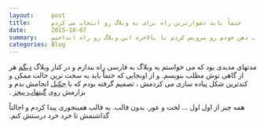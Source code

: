 ```yaml
---
layout:     post
title:      حتماً باید دشوارترین راه برای یه وبلاگ رو انتخاب می کردم
date:       2015-10-07
summary:    دهن خودم رو سرویس کردم تا بالاخره این وبلاگ رو راه انداختم …
categories: Blog
---
```


‫مدتهای مدیدی بود که می خواستم یه وبلاگ به فارسی راه بندازم و در کنار وبلاگ [دیگم](http://mmxgroup.net)  هر از گاهی توش مطلب بنویسم.‬
‫و از اونجایی که حتماْ باید به سخت ترین حالت ممکن و کندترین شکل پیاده سازی می کردمش ،‌ تصمیم گرفته بودم که با [جکیل](http://jekyllrb.com) انجامش بدم و بزارمش روی [گیتهاب پیجز](https://pages.github.com) .‬

‫همه چیز از اول‌‌ِ اول … لخت و عور. بدون قالب. یه قالب همینجوری پیدا کردم و اجالتاً گذاشتمش تا خرد خرد درستش کنم.‬
